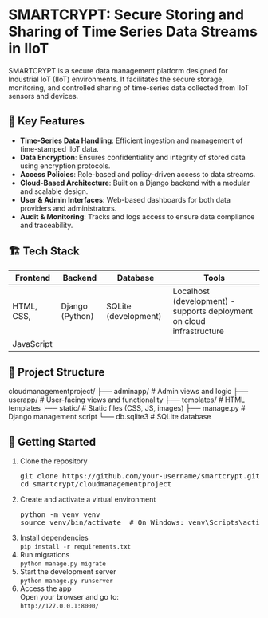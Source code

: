 # SMARTCRYPT: Secure Storing and Sharing of Time Series Data Streams in IIoT

SMARTCRYPT is a secure data management platform designed for Industrial IoT (IIoT) environments. It facilitates the secure storage, monitoring, and controlled sharing of time-series data collected from IIoT sensors and devices.

## 🔐 Key Features

- **Time-Series Data Handling**: Efficient ingestion and management of time-stamped IIoT data.
- **Data Encryption**: Ensures confidentiality and integrity of stored data using encryption protocols.
- **Access Policies**: Role-based and policy-driven access to data streams.
- **Cloud-Based Architecture**: Built on a Django backend with a modular and scalable design.
- **User & Admin Interfaces**: Web-based dashboards for both data providers and administrators.
- **Audit & Monitoring**: Tracks and logs access to ensure data compliance and traceability.

## 🏗️ Tech Stack

| Frontend           | Backend              | Database            | Tools                                                                |
|--------------------|----------------------|---------------------|----------------------------------------------------------------------|
| HTML, CSS,         | Django (Python)      | SQLite (development)|Localhost (development) - supports deployment on cloud infrastructure |
| JavaScript         |                      |                     |                                                                      |

## 📂 Project Structure

cloudmanagementproject/
├── adminapp/ # Admin views and logic
├── userapp/ # User-facing views and functionality
├── templates/ # HTML templates
├── static/ # Static files (CSS, JS, images)
├── manage.py # Django management script
└── db.sqlite3 # SQLite database

## 🚀 Getting Started

1. Clone the repository  
   <pre>git clone https://github.com/your-username/smartcrypt.git  
   cd smartcrypt/cloudmanagementproject
2. Create and activate a virtual environment  
   <pre>python -m venv venv  
   source venv/bin/activate  # On Windows: venv\Scripts\activate  
3. Install dependencies  
   `pip install -r requirements.txt`  
4. Run migrations  
   `python manage.py migrate`  
5. Start the development server  
   `python manage.py runserver`  
6. Access the app  
   Open your browser and go to:  
   `http://127.0.0.1:8000/`  
